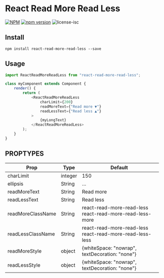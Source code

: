 
# React Read More Read Less

[![NPM](https://nodei.co/npm/react-read-more-read-less.png?downloads=true&downloadRank=true&stars=true)](https://nodei.co/npm/react-read-more-read-less/)
[![npm version](https://badge.fury.io/js/react-read-more-read-less.svg)](https://badge.fury.io/js/react-read-more-read-less)
![license-isc](https://img.shields.io/github/license/giatro/react-read-more-read-less.svg)

## Install
```
npm install react-read-more-read-less --save

```
## Usage
```js
import ReactReadMoreReadLess from "react-read-more-read-less";

class myComponent extends Component {
    render() {
        return (
            <ReactReadMoreReadLess
                charLimit={200}
                readMoreText={"Read more ▼"}
                readLessText={"Read less ▲"}
            >
                {myLongText}
            </ReactReadMoreReadLess>
        );
    }
}
```

## PROPTYPES
| Prop | Type | Default |
| ---- | ---- | ------- |
| charLimit | integer | 150 |
| ellipsis | String | … |
| readMoreText | String | Read more |
| readLessText | String | Read less |
| readMoreClassName | String | react-read-more-read-less react-read-more-read-less-more |
| readLessClassName | String | react-read-more-read-less react-read-more-read-less-less |
| readMoreStyle | object | {whiteSpace: "nowrap", textDecoration: "none"} |
| readLessStyle | object | {whiteSpace: "nowrap", textDecoration: "none"} |
